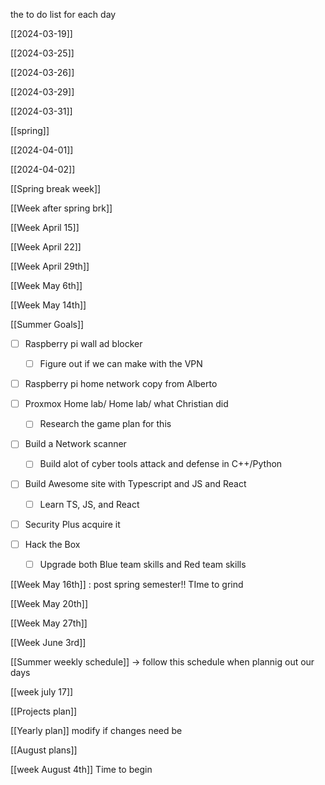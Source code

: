 the to do list for each day 



[[2024-03-19]]

[[2024-03-25]]

[[2024-03-26]]

[[2024-03-29]]

[[2024-03-31]]

[[spring]]

[[2024-04-01]]


[[2024-04-02]]

[[Spring break week]]



[[Week after spring brk]]



[[Week April 15]] 


[[Week April 22]]

[[Week April 29th]]


[[Week May 6th]]


[[Week May 14th]]



 [[Summer Goals]] 

- [ ] Raspberry pi wall ad blocker 
	- [ ] Figure out if we can make with the VPN

- [ ] Raspberry pi home network copy from Alberto 

- [ ] Proxmox Home lab/ Home lab/ what Christian did
	- [ ]  Research the game plan for this 

- [ ] Build a Network scanner 
	- [ ] Build alot of cyber tools attack and defense in C++/Python 

- [ ] Build Awesome site with  Typescript and JS and React 
	- [ ] Learn TS, JS,  and React 

- [ ] Security Plus acquire it 

- [ ] Hack the Box 
	- [ ] Upgrade both Blue team skills and Red team skills 

[[Week May 16th]] : post spring semester!! TIme to grind 


[[Week May 20th]]


[[Week May 27th]]


[[Week June 3rd]]

[[Summer weekly schedule]] -> follow this schedule when plannig out our days 


[[week july 17]]

[[Projects plan]]

[[Yearly plan]] modify if changes need be 


[[August plans]]

[[week August 4th]] Time to begin